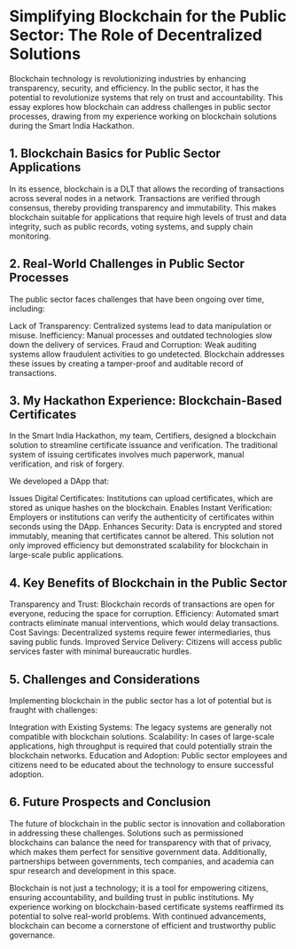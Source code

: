 # Simplifying Blockchain for the Public Sector: The Role of Decentralized Solutions

Blockchain technology is revolutionizing industries by enhancing transparency, security, and efficiency. In the public sector, it has the potential to revolutionize systems that rely on trust and accountability. This essay explores how blockchain can address challenges in public sector processes, drawing from my experience working on blockchain solutions during the Smart India Hackathon.

## 1. Blockchain Basics for Public Sector Applications
In its essence, blockchain is a DLT that allows the recording of transactions across several nodes in a network. Transactions are verified through consensus, thereby providing transparency and immutability. This makes blockchain suitable for applications that require high levels of trust and data integrity, such as public records, voting systems, and supply chain monitoring.

## 2. Real-World Challenges in Public Sector Processes
The public sector faces challenges that have been ongoing over time, including:

Lack of Transparency: Centralized systems lead to data manipulation or misuse.
Inefficiency: Manual processes and outdated technologies slow down the delivery of services.
Fraud and Corruption: Weak auditing systems allow fraudulent activities to go undetected.
Blockchain addresses these issues by creating a tamper-proof and auditable record of transactions.

## 3. My Hackathon Experience: Blockchain-Based Certificates
In the Smart India Hackathon, my team, Certifiers, designed a blockchain solution to streamline certificate issuance and verification. The traditional system of issuing certificates involves much paperwork, manual verification, and risk of forgery.

We developed a DApp that:

Issues Digital Certificates: Institutions can upload certificates, which are stored as unique hashes on the blockchain.
Enables Instant Verification: Employers or institutions can verify the authenticity of certificates within seconds using the DApp.
Enhances Security: Data is encrypted and stored immutably, meaning that certificates cannot be altered.
This solution not only improved efficiency but demonstrated scalability for blockchain in large-scale public applications.
## 4. Key Benefits of Blockchain in the Public Sector
Transparency and Trust: Blockchain records of transactions are open for everyone, reducing the space for corruption.
Efficiency: Automated smart contracts eliminate manual interventions, which would delay transactions.
Cost Savings: Decentralized systems require fewer intermediaries, thus saving public funds.
Improved Service Delivery: Citizens will access public services faster with minimal bureaucratic hurdles.
## 5. Challenges and Considerations
Implementing blockchain in the public sector has a lot of potential but is fraught with challenges:

Integration with Existing Systems: The legacy systems are generally not compatible with blockchain solutions.
Scalability: In cases of large-scale applications, high throughput is required that could potentially strain the blockchain networks.
Education and Adoption: Public sector employees and citizens need to be educated about the technology to ensure successful adoption.
## 6. Future Prospects and Conclusion
The future of blockchain in the public sector is innovation and collaboration in addressing these challenges. Solutions such as permissioned blockchains can balance the need for transparency with that of privacy, which makes them perfect for sensitive government data. Additionally, partnerships between governments, tech companies, and academia can spur research and development in this space.

Blockchain is not just a technology; it is a tool for empowering citizens, ensuring accountability, and building trust in public institutions. My experience working on blockchain-based certificate systems reaffirmed its potential to solve real-world problems. With continued advancements, blockchain can become a cornerstone of efficient and trustworthy public governance.
